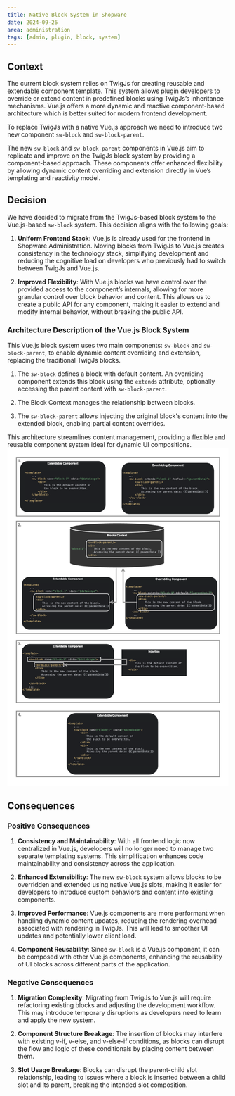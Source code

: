 ```yaml
---
title: Native Block System in Shopware
date: 2024-09-26
area: administration
tags: [admin, plugin, block, system]
---
```


## Context
The current block system relies on TwigJs for creating reusable and extendable component template.
This system allows plugin developers to override or extend content in predefined blocks using TwigJs’s inheritance mechanisms. Vue.js offers a more dynamic and reactive component-based architecture which is better suited for modern frontend development.

To replace TwigJs with a native Vue.js approach we need to introduce two new component `sw-block` and `sw-block-parent`.

The new `sw-block` and `sw-block-parent` components in Vue.js aim to replicate and improve on the TwigJs block system by providing a component-based approach. These components offer enhanced flexibility by allowing dynamic content overriding and extension directly in Vue’s templating and reactivity model.

## Decision
We have decided to migrate from the TwigJs-based block system to the Vue.js-based `sw-block` system. This decision aligns with the following goals:

1. **Uniform Frontend Stack**: Vue.js is already used for the frontend in Shopware Administration. Moving blocks from TwigJs to Vue.js creates consistency in the technology stack, simplifying development and reducing the cognitive load on developers who previously had to switch between TwigJs and Vue.js.

2. **Improved Flexibility**: With Vue.js blocks we have control over the provided access to the component’s internals, allowing for more granular control over block behavior and content. This allows us to create a public API for any component, making it easier to extend and modify internal behavior, without breaking the public API.

### Architecture Description of the Vue.js Block System

This Vue.js block system uses two main components: `sw-block` and `sw-block-parent`, to enable dynamic content overriding and extension, replacing the traditional TwigJs blocks.

1. The `sw-block` defines a block with default content. An overriding component extends this block using the `extends` attribute, optionally accessing the parent content with `sw-block-parent`.

2. The Block Context manages the relationship between blocks.

3. The `sw-block-parent` allows injecting the original block's content into the extended block, enabling partial content overrides.

This architecture streamlines content management, providing a flexible and reusable component system ideal for dynamic UI compositions.
![](../../../assets/adr/native-block-system/native_block_system.png "Native Block System Architecture")

## Consequences
### Positive Consequences
1. **Consistency and Maintainability**: With all frontend logic now centralized in Vue.js, developers will no longer need to manage two separate templating systems. This simplification enhances code maintainability and consistency across the application.

2. **Enhanced Extensibility**: The new `sw-block` system allows blocks to be overridden and extended using native Vue.js slots, making it easier for developers to introduce custom behaviors and content into existing components.

3. **Improved Performance**: Vue.js components are more performant when handling dynamic content updates, reducing the rendering overhead associated with rendering in TwigJs. This will lead to smoother UI updates and potentially lower client load.

4. **Component Reusability**: Since `sw-block` is a Vue.js component, it can be composed with other Vue.js components, enhancing the reusability of UI blocks across different parts of the application.

### Negative Consequences
1. **Migration Complexity**: Migrating from TwigJs to Vue.js will require refactoring existing blocks and adjusting the development workflow. This may introduce temporary disruptions as developers need to learn and apply the new system.

2. **Component Structure Breakage**: The insertion of blocks may interfere with existing v-if, v-else, and v-else-if conditions, as blocks can disrupt the flow and logic of these conditionals by placing content between them.

3. **Slot Usage Breakage**: Blocks can disrupt the parent-child slot relationship, leading to issues where a block is inserted between a child slot and its parent, breaking the intended slot composition.
